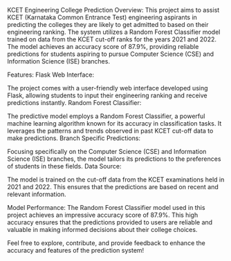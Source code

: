 KCET Engineering College Prediction
Overview:
This project aims to assist KCET (Karnataka Common Entrance Test) engineering aspirants in predicting the colleges they are likely to get admitted to based on their engineering ranking. The system utilizes a Random Forest Classifier model trained on data from the KCET cut-off ranks for the years 2021 and 2022. The model achieves an accuracy score of 87.9%, providing reliable predictions for students aspiring to pursue Computer Science (CSE) and Information Science (ISE) branches.

Features:
Flask Web Interface:

The project comes with a user-friendly web interface developed using Flask, allowing students to input their engineering ranking and receive predictions instantly.
Random Forest Classifier:

The predictive model employs a Random Forest Classifier, a powerful machine learning algorithm known for its accuracy in classification tasks. It leverages the patterns and trends observed in past KCET cut-off data to make predictions.
Branch Specific Predictions:

Focusing specifically on the Computer Science (CSE) and Information Science (ISE) branches, the model tailors its predictions to the preferences of students in these fields.
Data Source:

The model is trained on the cut-off data from the KCET examinations held in 2021 and 2022. This ensures that the predictions are based on recent and relevant information.

Model Performance:
The Random Forest Classifier model used in this project achieves an impressive accuracy score of 87.9%. This high accuracy ensures that the predictions provided to users are reliable and valuable in making informed decisions about their college choices.

Feel free to explore, contribute, and provide feedback to enhance the accuracy and features of the prediction system!
